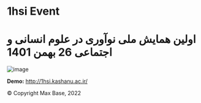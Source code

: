 # 1hsi Event

# اولین همایش ملی نوآوری در علوم انسانی و اجتماعی 26 بهمن 1401

![image](https://user-images.githubusercontent.com/2658040/203826840-62182b3d-f034-41f9-887f-d65d89f6d352.png)

**Demo:** http://1hsi.kashanu.ac.ir/

© Copyright Max Base, 2022
